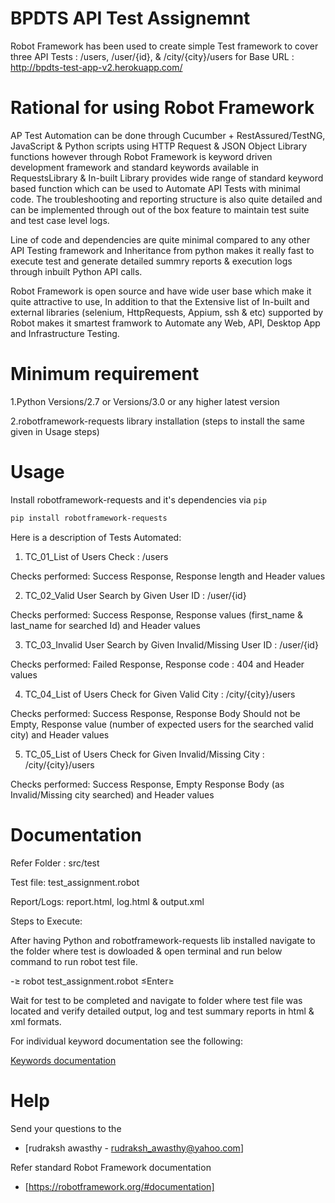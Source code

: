 # BPDTS API Test Assignemnt

Robot Framework has been used to create simple Test framework to cover three API Tests : /users, /user/{id}, & /city/{city}/users for Base URL : http://bpdts-test-app-v2.herokuapp.com/

# Rational for using Robot Framework

AP Test Automation can be done through Cucumber + RestAssured/TestNG, JavaScript & Python scripts using HTTP Request & JSON Object Library functions however through Robot Framework is keyword driven development framework and standard keywords available in RequestsLibrary & In-built Library provides wide range of standard keyword based function which can be used to Automate API Tests with minimal code.
The troubleshooting and reporting structure is also quite detailed and can be implemented through out of the box feature to maintain test suite and test case level logs.

Line of code and dependencies are quite minimal compared to any other API Testing framework and Inheritance from python makes it really fast to execute test and generate detailed summry reports & execution logs through inbuilt Python API calls.

Robot Framework is open source and have wide user base which make it quite attractive to use, In addition to that the Extensive list of In-built and external libraries (selenium, HttpRequests, Appium, ssh & etc) supported by Robot makes it smartest framwork to Automate any Web, API, Desktop App and Infrastructure Testing.

# Minimum requirement

1.Python Versions/2.7 or Versions/3.0 or any higher latest version

2.robotframework-requests library installation (steps to install the same given in Usage steps) 


# Usage

Install robotframework-requests and it's dependencies via ``pip``

```bash
pip install robotframework-requests
```

Here is a description of Tests Automated:

1. TC_01_List of Users Check : /users

Checks performed: Success Response, Response length and Header values

2. TC_02_Valid User Search by Given User ID : /user/{id}

Checks performed: Success Response, Response values (first_name & last_name for searched Id) and Header values

3. TC_03_Invalid User Search by Given Invalid/Missing User ID : /user/{id}

Checks performed: Failed Response, Response code : 404 and Header values

4. TC_04_List of Users Check for Given Valid City : /city/{city}/users

Checks performed: Success Response, Response Body Should not be Empty, Response value (number of expected users for the searched valid city) and Header values

5. TC_05_List of Users Check for Given Invalid/Missing City : /city/{city}/users

Checks performed: Success Response, Empty Response Body (as Invalid/Missing city searched) and Header values


# Documentation

Refer Folder : src/test

Test file: test_assignment.robot

Report/Logs: report.html, log.html & output.xml

Steps to Execute:

After having Python and robotframework-requests lib installed navigate to the folder where test is dowloaded & open terminal and run below command to run robot test file.

-≥ robot test_assignment.robot ≤Enter≥

Wait for test to be completed and navigate to folder where test file was located and verify detailed output, log and test summary reports in html & xml formats.

For individual keyword documentation see the following:

[Keywords documentation](http://marketsquare.github.io/robotframework-requests/doc/RequestsLibrary.html)

# Help

Send your questions to the
- [rudraksh awasthy - rudraksh_awasthy@yahoo.com]

Refer standard Robot Framework documentation 	
- [https://robotframework.org/#documentation]



